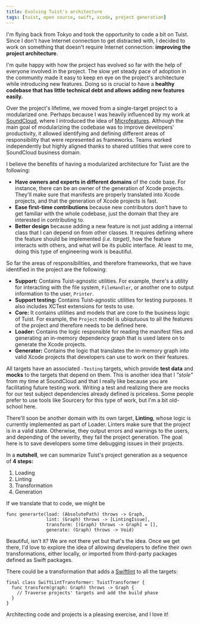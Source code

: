 ```yaml
---
title: Evolving Tuist's architecture
tags: [tuist, open source, swift, xcode, project generation]
---
```


I'm flying back from Tokyo and took the opportunity to code a bit on Tuist.
Since I don't have Internet connection to get distracted with,
I decided to work on something that doesn't require Internet connection:
**improving the project architecture**.

I'm quite happy with how the project has evolved so far with the help of everyone involved in the project.
The slow yet steady pace of adoption in the community made it easy to keep en eye on the project's architecture while introducing new features.
Doing so is crucial to have a **healthy codebase that has little technical debt and allows adding new features easily.**

Over the project's lifetime,
we moved from a single-target project to a modularized one.
Perhaps because I was heavily influenced by my work at [SoundCloud](https://soundcloud.com),
where I introduced the idea of [Microfeatures](https://github.com/tuist/microfeatures-guidelines).
Although the main goal of modularizing the codebase was to improve developers' productivity,
it allowed identifying and defining different areas of responsibility that were represented as frameworks.
Teams worked independently but highly aligned thanks to shared utilities that were core to SoundCloud business domain.

I believe the benefits of having a modularized architecture for Tuist are the following:

- **Have owners and experts in different domains** of the code base.
  For instance,
  there can be an owner of the generation of Xcode projects.
  They'll make sure that manifests are properly translated into Xcode projects,
  and that the generation of Xcode projects is fast.
- **Ease first-time contributions** because new contributors don't have to get familiar with the whole codebase,
  just the domain that they are interested in contributing to.
- **Better design** because adding a new feature is not just adding a internal class that I can depend on from other classes.
  It requires defining where the feature should be implemented _(i.e. target)_,
  how the feature interacts with others,
  and what will be its public interface.
  At least to me,
  doing this type of engineering work is beautiful.

So far the areas of responsibilities, and therefore frameworks, that we have identified in the project are the following:

- **Support:** Contains Tuist-agnostic utilities.
  For example,
  there's a utility for interacting with the file system,
  `FileHandler`,
  or another one to output information to the user,
  `Printer`.
- **Support testing:** Contains Tuist-agnostic utilities for testing purposes.
  It also includes XCTest extensions for tests to use.
- **Core:** It contains utilities and models that are core to the business logic of Tuist.
  For example,
  the `Project` model is ubiqutuous to all the features of the project and therefore needs to be defined here.
- **Loader:** Contains the logic responsible for reading the manifest files and generating an in-memory dependency graph that is used latere on to generate the Xcode projects.
- **Generator:** Contains the logic that translates the in-memory graph into valid Xcode projects that developers can use to work on their features.

All targets have an associated `-Testing` targets,
which provide **test data** and **mocks** to the targets that depend on them.
This is another idea that I _"stole"_ from my time at SoundCloud and that I really like because you are facilitating future testing work.
Writing a test and realizing there are mocks for our test subject dependencies already defined is priceless.
Some people prefer to use tools like Sourcery for this type of work,
but I'm a bit old-school here.

There'll soon be another domain with its own target,
**Linting**,
whose logic is currently implemented as part of Loader.
Linters make sure that the project is in a valid state.
Otherwise,
they output errors and warnings to the users,
and depending of the severity,
they fail the project generation.
The goal here is to save developers some time debugging issues in their projects.

In a **nutshell**,
we can summarize Tuist's project generation as a sequence of **4 steps:**

1. Loading
2. Linting
3. Transformation
4. Generation

If we translate that to code,
we might be

```language-swift
func generarte(load: (AbsolutePath) throws -> Graph,
               lint: (Graph) throws -> [LintingIssue],
               transform: [(Graph) throws -> Graph] = [],
               generate: (Graph) throws -> Void)
```

Beautiful, isn't it?
We are not there yet but that's the idea.
Once we get there,
I'd love to explore the idea of allowing developers to define their own transformations,
either locally,
or imported from third-party packages defined as Swift packages.

There could be a transformation that adds a [Swiftlint](https://github.com/realm/SwiftLint) to all the targets:

```language-swift
final class SwiftLintTransformer: TuistTransformer {
  func transform(graph: Graph) throws -> Graph {
    // Traverse projects' targets and add the build phase
  }
}
```

Architecting code and projects is a pleasing exercise, and I love it!
